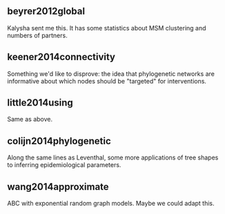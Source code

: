 ## beyrer2012global

Kalysha sent me this. It has some statistics about MSM clustering and numbers
of partners.

## keener2014connectivity

Something we'd like to disprove: the idea that phylogenetic networks 
are informative about which nodes should be "targeted" for interventions.

## little2014using

Same as above.

## colijn2014phylogenetic

Along the same lines as Leventhal, some more applications of tree shapes to 
inferring epidemiological parameters.

## wang2014approximate

ABC with exponential random graph models. Maybe we could adapt this.
